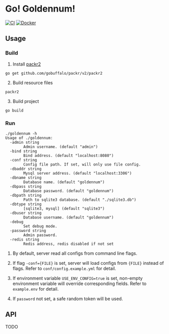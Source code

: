 # Go! Goldennum!

[![CI](https://github.com/forewing/goldennum/workflows/CI/badge.svg)](https://github.com/forewing/goldennum/actions?query=workflow%3ACI)
[![Docker](https://github.com/forewing/goldennum/workflows/Docker/badge.svg)](https://hub.docker.com/r/forewing/goldennum)

## Usage

### Build

1. Install [packr2](https://github.com/gobuffalo/packr/tree/master/v2)

```
go get github.com/gobuffalo/packr/v2/packr2
```

2. Build resource files

```
packr2
```

3. Build project

```
go build
```

### Run

```
./goldennum -h                   
Usage of ./goldennum:
  -admin string
        Admin username. (default "admin")
  -bind string
        Bind address. (default "localhost:8080")
  -conf string
        Config file path. If set, will only use file config.
  -dbaddr string
        Mysql server address. (default "localhost:3306")
  -dbname string
        Database name. (default "goldennum")
  -dbpass string
        Database password. (default "goldennum")
  -dbpath string
        Path to sqlite3 database. (default "./sqlite3.db")
  -dbtype string
        [sqlite3, mysql] (default "sqlite3")
  -dbuser string
        Database username. (default "goldennum")
  -debug
        Set debug mode.
  -password string
        Admin password.
  -redis string
        Redis address, redis disabled if not set
```

1. By default, server read all configs from command line flags.

2. If flag `-conf={FILE}` is set, server will load configs from `{FILE}` instead of flags. Refer to `conf/config.example.yml` for detail.

3. If environment variable `USE_ENV_CONFIG=true` is set, non-empty environment variable will override corresponding fields. Refer to `example.env` for detail.

4. If `password` not set, a safe random token will be used.

## API

TODO
